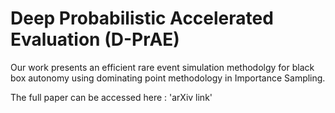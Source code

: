 # Deep Probabilistic Accelerated Evaluation (D-PrAE)
Our work presents an efficient rare event simulation methodolgy for black box autonomy using dominating point methodology in Importance Sampling.

The full paper can be accessed here : 'arXiv link'
